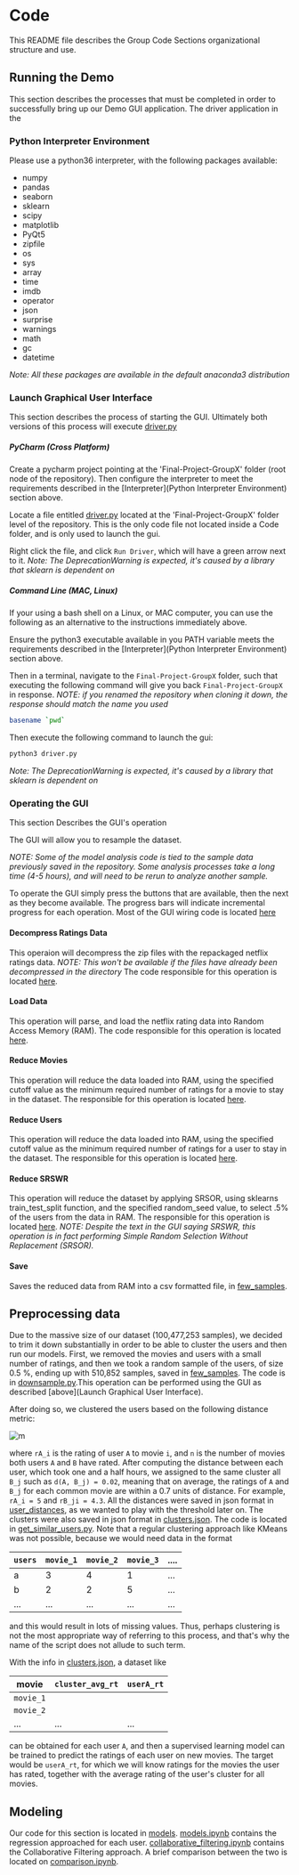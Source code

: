 # Code

This README file describes the Group Code Sections organizational structure and
use.




## Running the Demo

This section describes the processes that must be completed in order to
successfully bring up our Demo GUI application. The driver application in
the

### Python Interpreter Environment

Please use a python36 interpreter, with the following packages available:

* numpy
* pandas
* seaborn
* sklearn
* scipy
* matplotlib
* PyQt5
* zipfile
* os
* sys
* array
* time
* imdb
* operator
* json
* surprise
* warnings
* math
* gc
* datetime

*Note: All these packages are available in the default anaconda3 distribution*

### Launch Graphical User Interface

This section describes the process of starting the GUI. Ultimately both versions
of this process will execute [driver.py](../driver.py)

##### PyCharm (Cross Platform)

Create a pycharm project pointing at the 'Final-Project-GroupX' folder (root node
of the repository). Then configure the interpreter to meet the requirements
described in the [Interpreter](Python Interpreter Environment) section above.

Locate a file entitled [driver.py](../driver.py) located at the 'Final-Project-GroupX' folder
level of the repository. This is the only code file not located inside a Code
folder, and is only used to launch the gui.

Right click the file, and click `Run Driver`, which will have a green arrow next
to it. *Note: The DeprecationWarning is expected, it's caused by a library that
sklearn is dependent on*

##### Command Line (MAC, Linux)

If your using a bash shell on a Linux, or MAC computer, you can use the following
as an alternative to the instructions immediately above.

Ensure the python3 executable available in you PATH variable meets the requirements
described in the [Interpreter](Python Interpreter Environment) section above.

Then in a terminal, navigate to the `Final-Project-GroupX` folder, such that executing the following command will give you back `Final-Project-GroupX` in response. *NOTE:
if you renamed the repository when cloning it down, the response should match the
name you used*

```bash
basename `pwd`
```

Then execute the following command to launch the gui:

```bash
python3 driver.py
```
*Note: The DeprecationWarning is expected, it's caused by a library that
sklearn is dependent on*

### Operating the GUI

This section Describes the GUI's operation

The GUI will allow you to resample the dataset.

*NOTE: Some of the model analysis code is tied to the sample data previously saved in
the repository. Some analysis processes take a long time (4-5 hours), and will need
to be rerun to analyze another sample.*

To operate the GUI simply press the buttons that are available, then the next as
they become available. The progress bars will indicate incremental progress for
each operation. Most of the GUI wiring code is located [here](gui/NetflixDataPanel.py)

#### Decompress Ratings Data

This operaion will decompress the zip files with the repackaged netflix ratings data. *NOTE: This won't be available if the files have already been decompressed in the directory* The code responsible for this operation is located [here](preprocessing/netflix_data.py).

#### Load Data

This operation will parse, and load the netflix rating data into Random Access Memory (RAM). The code responsible for this operation is located [here](preprocessing/netflix_data.py).

#### Reduce Movies

This operation will reduce the data loaded into RAM, using the specified
cutoff value as the minimum required number of ratings for a movie to stay in the
dataset. The responsible for this operation is located [here](preprocessing/downsample.py).

#### Reduce Users

This operation will reduce the data loaded into RAM, using the specified
cutoff value as the minimum required number of ratings for a user to stay in the dataset. The responsible for this operation is located [here](preprocessing/downsample.py).

#### Reduce SRSWR

This operation will reduce the dataset by applying SRSOR, using sklearns train_test_split function, and the specified random_seed value, to select .5% of the users from the data in RAM. The responsible for this operation is located [here](preprocessing/downsample.py). *NOTE: Despite the text in the GUI saying SRSWR, this operation is in fact performing Simple Random Selection Without Replacement (SRSOR).*

#### Save

Saves the reduced data from RAM into a csv formatted file, in [few_samples](../Data/netflix-prize/downsampled-csv/few_samples.csv).

## Preprocessing data

Due to the massive size of our dataset (100,477,253 samples), we decided to trim it down substantially in order to be able to cluster the users and then run our models. First, we removed the movies and users with a small number of ratings, and then we took a random sample of the users, of size 0.5 %, ending up with 510,852 samples, saved in [few_samples](../Data/netflix-prize/downsampled-csv/few_samples.csv). The code is in [downsample.py](preprocessing/downsample.py).This operation can be performed using
the GUI as described [above](Launch Graphical User Interface).

After doing so, we clustered the users based on the following distance metric:

![m](https://i.imgur.com/JPTG1DD.png)

where `rA_i` is the rating of user `A` to movie `i`, and `n` is the number of movies both users `A` and `B` have rated. After computing the distance between each user, which took one and a half hours, we assigned to the same cluster all `B_j` such as `d(A, B_j) = 0.02`, meaning that on average, the ratings of `A` and `B_j` for each common movie are within a 0.7 units of distance. For example, `rA_i = 5` and `rB_ji = 4.3`. All the distances were saved in json format in [user_distances](../Data/user-clusters/user_distances/), as we wanted to play with the threshold later on. The clusters were also saved in json format in [clusters.json](../Data/user-clusters/clusters.json). The code is located in [get\_similar\_users.py](preprocessing/get_similar_users.py). Note that a regular clustering approach like KMeans was not possible, because we would need data in the format

| `users` | `movie_1` | `movie_2` | `movie_3` | .... |
|-------|---------|---------|---------|------|
| a     | 3       | 4       | 1       | ...  |
| b     | 2       | 2       | 5       | ...  |
| ...   | ...     | ...     | ...     | ...  |

and this would result in lots of missing values. Thus, perhaps clustering is not the most appropriate way of referring to this process, and that's why the name of the script does not allude to such term.

With the info in [clusters.json](../Data/user-clusters/clusters.json), a dataset like

|   movie   |`cluster_avg_rt` | `userA_rt`|
|-----------|-----------------|------------|
| `movie_1` |                 |            |
| `movie_2` |                 |            |
| ...       | ...             | ...        |

can be obtained for each user `A`, and then a supervised learning model can be trained to predict the ratings of each user on new movies. The target would be `userA_rt`, for which we will know ratings for the movies the user has rated, together with the average rating of the user's cluster for all movies.

## Modeling

Our code for this section is located in [models](models). [models.ipynb](models/models.ipynb) contains the regression approached for each user. [collaborative_filtering.ipynb](models/collaborative_filtering.ipynb) contains the Collaborative Filtering approach. A brief comparison between the two is located on [comparison.ipynb](models/comparison.ipynb). 
